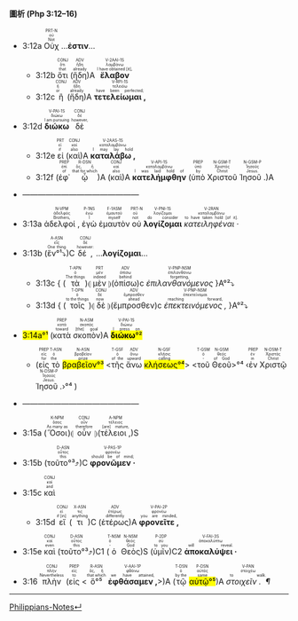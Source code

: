 #### 圖析 (Php 3:12–16)

- <rt>3:12a</rt> <RUBY><ruby><ruby>Οὐχ<rt>Not</rt></ruby><rt>οὐ</rt></ruby><rt>PRT-N</rt></RUBY> ...<strong>ἐστιν</strong>...
	- <rt>3:12b</rt> <RUBY><ruby><ruby>ὅτι<rt>that</rt></ruby><rt>ὅτι</rt></ruby><rt>CONJ</rt></RUBY> (<RUBY><ruby><ruby>ἤδη<rt>already</rt></ruby><rt>ἤδη</rt></ruby><rt>ADV</rt></RUBY>)A <RUBY><ruby><ruby><strong>ἔλαβον</strong><rt>I have obtained [it],</rt></ruby><rt>λαμβάνω</rt></ruby><rt>V-2AAI-1S</rt></RUBY> 
	- <rt>3:12c</rt> <RUBY><ruby><ruby>ἢ<rt>or</rt></ruby><rt>ἤ</rt></ruby><rt>CONJ</rt></RUBY> (<RUBY><ruby><ruby>ἤδη<rt>already</rt></ruby><rt>ἤδη</rt></ruby><rt>ADV</rt></RUBY>)A <RUBY><ruby><ruby><strong>τετελείωμαι , </strong><rt>have been perfected;</rt></ruby><rt>τελειόω</rt></ruby><rt>V-RPI-1S</rt></RUBY> 
- <rt>3:12d</rt> <RUBY><ruby><ruby><strong>διώκω</strong><rt>I am pursuing</rt></ruby><rt>διώκω</rt></ruby><rt>V-PAI-1S</rt></RUBY> <RUBY><ruby><ruby>δὲ<rt>however,</rt></ruby><rt>δέ</rt></ruby><rt>CONJ</rt></RUBY> 
	- <rt>3:12e</rt> <RUBY><ruby><ruby>εἰ<rt>if</rt></ruby><rt>εἰ</rt></ruby><rt>PRT</rt></RUBY> (<RUBY><ruby><ruby>καὶ<rt>also</rt></ruby><rt>καί</rt></ruby><rt>CONJ</rt></RUBY>)A <RUBY><ruby><ruby><strong>καταλάβω , </strong><rt>I may lay hold</rt></ruby><rt>καταλαμβάνω</rt></ruby><rt>V-2AAS-1S</rt></RUBY> 
	- <rt>3:12f</rt> (<RUBY><ruby><ruby>ἐφ᾽<rt>of</rt></ruby><rt>ἐπί</rt></ruby><rt>PREP</rt></RUBY> <RUBY><ruby><ruby>ᾧ<rt>that for which</rt></ruby><rt>ὅς, ἥ</rt></ruby><rt>R-DSN</rt></RUBY>)A (<RUBY><ruby><ruby>καὶ<rt>also</rt></ruby><rt>καί</rt></ruby><rt>CONJ</rt></RUBY>)A <RUBY><ruby><ruby><strong>κατελήμφθην</strong><rt>I was laid hold of</rt></ruby><rt>καταλαμβάνω</rt></ruby><rt>V-API-1S</rt></RUBY> (<RUBY><ruby><ruby>ὑπὸ<rt>by</rt></ruby><rt>ὑπό</rt></ruby><rt>PREP</rt></RUBY> <RUBY><ruby><ruby>Χριστοῦ<rt>Christ</rt></ruby><rt>Χριστός</rt></ruby><rt>N-GSM-T</rt></RUBY> <RUBY><ruby><ruby>Ἰησοῦ . <rt>Jesus.</rt></ruby><rt>Ἰησοῦς</rt></ruby><rt>N-GSM-P</rt></RUBY>)A
- ———————————————
- <rt>3:13a</rt> <RUBY><ruby><ruby>ἀδελφοί , <rt>Brothers,</rt></ruby><rt>ἀδελφός</rt></ruby><rt>N-VPM</rt></RUBY> <RUBY><ruby><ruby>ἐγὼ<rt>I</rt></ruby><rt>ἐγώ</rt></ruby><rt>P-1NS</rt></RUBY> <RUBY><ruby><ruby>ἐμαυτὸν<rt>myself</rt></ruby><rt>ἐμαυτοῦ</rt></ruby><rt>F-1ASM</rt></RUBY> <RUBY><ruby><ruby>οὐ<rt>not</rt></ruby><rt>οὐ</rt></ruby><rt>PRT-N</rt></RUBY> <RUBY><ruby><ruby><strong>λογίζομαι</strong><rt>do consider</rt></ruby><rt>λογίζομαι</rt></ruby><rt>V-PNI-1S</rt></RUBY> <RUBY><ruby><ruby><em>κατειληφέναι · </em><rt>to have taken hold [of it].</rt></ruby><rt>καταλαμβάνω</rt></ruby><rt>V-2RAN</rt></RUBY> 
- <rt>3:13b</rt> (<RUBY><ruby><ruby>ἓν°¹⤵<rt>One thing</rt></ruby><rt>εἷς</rt></ruby><rt>A-ASN</rt></RUBY>)C <RUBY><ruby><ruby>δέ , <rt>however:</rt></ruby><rt>δέ</rt></ruby><rt>CONJ</rt></RUBY> ...<strong>λογίζομαι</strong>...
	- <rt>3:13c</rt> { (<RUBY><ruby><ruby>τὰ<rt>The things</rt></ruby><rt>ὁ</rt></ruby><rt>T-APN</rt></RUBY>)⦇ <RUBY><ruby><ruby>μὲν<rt>indeed</rt></ruby><rt>μέν</rt></ruby><rt>PRT</rt></RUBY> ⦈(<RUBY><ruby><ruby>ὀπίσω<rt>behind</rt></ruby><rt>ὀπίσω</rt></ruby><rt>ADV</rt></RUBY>)c <RUBY><ruby><ruby><em>ἐπιλανθανόμενος</em><rt>forgetting,</rt></ruby><rt>ἐπιλανθάνω</rt></ruby><rt>V-PNP-NSM</rt></RUBY> }A°²⤵
	- <rt>3:13d</rt> { (<RUBY><ruby><ruby>τοῖς<rt>to the things</rt></ruby><rt>ὁ</rt></ruby><rt>T-DPN</rt></RUBY>)⦇ <RUBY><ruby><ruby>δὲ<rt>now</rt></ruby><rt>δέ</rt></ruby><rt>CONJ</rt></RUBY> ⦈(<RUBY><ruby><ruby>ἔμπροσθεν<rt>ahead</rt></ruby><rt>ἔμπροσθεν</rt></ruby><rt>ADV</rt></RUBY>)c <RUBY><ruby><ruby><em>ἐπεκτεινόμενος , </em><rt>reaching forward,</rt></ruby><rt>ἐπεκτείνομαι</rt></ruby><rt>V-PNP-NSM</rt></RUBY> }A°²⤵

- <mark><rt>3:14a</rt>°¹</mark> (<RUBY><ruby><ruby>κατὰ<rt>toward</rt></ruby><rt>κατά</rt></ruby><rt>PREP</rt></RUBY> <RUBY><ruby><ruby>σκοπὸν<rt>[the] goal</rt></ruby><rt>σκοπός</rt></ruby><rt>N-ASM</rt></RUBY>)A <RUBY><ruby><ruby><mark><strong>διώκω</strong>°²</mark><rt>I press on</rt></ruby><rt>διώκω</rt></ruby><rt>V-PAI-1S</rt></RUBY> 
	- (<RUBY><ruby><ruby>εἰς<rt>for</rt></ruby><rt>εἰς</rt></ruby><rt>PREP</rt></RUBY> <RUBY><ruby><ruby>τὸ<rt>the</rt></ruby><rt>ὁ</rt></ruby><rt>T-ASN</rt></RUBY> <RUBY><ruby><ruby><mark>βραβεῖον°³</mark><rt>prize</rt></ruby><rt>βραβεῖον</rt></ruby><rt>N-ASN</rt></RUBY> <<RUBY><ruby><ruby>τῆς<rt>of the</rt></ruby><rt>ὁ</rt></ruby><rt>T-GSF</rt></RUBY> <RUBY><ruby><ruby>ἄνω<rt>upward</rt></ruby><rt>ἄνω</rt></ruby><rt>ADV</rt></RUBY> <RUBY><ruby><ruby><mark>κλήσεως°⁴</mark><rt>calling</rt></ruby><rt>κλῆσις</rt></ruby><rt>N-GSF</rt></RUBY>> <<RUBY><ruby><ruby>τοῦ<rt>-</rt></ruby><rt>ὁ</rt></ruby><rt>T-GSM</rt></RUBY> <RUBY><ruby><ruby>Θεοῦ<rt>of God</rt></ruby><rt>θεός</rt></ruby><rt>N-GSM</rt></RUBY>>°⁴ ‹<RUBY><ruby><ruby>ἐν<rt>in</rt></ruby><rt>ἐν</rt></ruby><rt>PREP</rt></RUBY> <RUBY><ruby><ruby>Χριστῷ<rt>Christ</rt></ruby><rt>Χριστός</rt></ruby><rt>N-DSM-T</rt></RUBY> <RUBY><ruby><ruby>Ἰησοῦ . <rt>Jesus.</rt></ruby><rt>Ἰησοῦς</rt></ruby><rt>N-DSM-P</rt></RUBY>›°⁴ )
- ———————————————
- <rt>3:15a</rt> (<RUBY><ruby><ruby>Ὅσοι<rt>As many as</rt></ruby><rt>ὅσος</rt></ruby><rt>K-NPM</rt></RUBY>)⦇ <RUBY><ruby><ruby>οὖν<rt>therefore</rt></ruby><rt>οὖν</rt></ruby><rt>CONJ</rt></RUBY> ⦈(<RUBY><ruby><ruby>τέλειοι , <rt>[are] mature,</rt></ruby><rt>τέλειος</rt></ruby><rt>A-NPM</rt></RUBY>)S 
- <rt>3:15b</rt> (<RUBY><ruby><ruby>τοῦτο°³⤴<rt>this</rt></ruby><rt>οὗτος</rt></ruby><rt>D-ASN</rt></RUBY>)C <RUBY><ruby><ruby><strong>φρονῶμεν · </strong><rt>should be of mind;</rt></ruby><rt>φρονέω</rt></ruby><rt>V-PAS-1P</rt></RUBY>
- <rt>3:15c</rt> <RUBY><ruby><ruby>καὶ<rt>and</rt></ruby><rt>καί</rt></ruby><rt>CONJ</rt></RUBY> 
	- <rt>3:15d</rt> <RUBY><ruby><ruby>εἴ<rt>if [in]</rt></ruby><rt>εἰ</rt></ruby><rt>CONJ</rt></RUBY> (<RUBY><ruby><ruby>τι<rt>anything</rt></ruby><rt>τις</rt></ruby><rt>X-ASN</rt></RUBY>)C (<RUBY><ruby><ruby>ἑτέρως<rt>differently</rt></ruby><rt>ἑτέρως</rt></ruby><rt>ADV</rt></RUBY>)A <RUBY><ruby><ruby><strong>φρονεῖτε , </strong><rt>you are minded,</rt></ruby><rt>φρονέω</rt></ruby><rt>V-PAI-2P</rt></RUBY>
- <rt>3:15e</rt> <RUBY><ruby><ruby>καὶ<rt>even</rt></ruby><rt>καί</rt></ruby><rt>CONJ</rt></RUBY> (<RUBY><ruby><ruby>τοῦτο°³⤴<rt>this</rt></ruby><rt>οὗτος</rt></ruby><rt>D-ASN</rt></RUBY>)C1 (<RUBY><ruby><ruby>ὁ<rt>-</rt></ruby><rt>ὁ</rt></ruby><rt>T-NSM</rt></RUBY> <RUBY><ruby><ruby>Θεὸς<rt>God</rt></ruby><rt>θεός</rt></ruby><rt>N-NSM</rt></RUBY>)S (<RUBY><ruby><ruby>ὑμῖν<rt>to you</rt></ruby><rt>σύ</rt></ruby><rt>P-2DP</rt></RUBY>)C2 <RUBY><ruby><ruby><strong>ἀποκαλύψει · </strong><rt>will reveal.</rt></ruby><rt>ἀποκαλύπτω</rt></ruby><rt>V-FAI-3S</rt></RUBY>
- <rt>3:16</rt> <RUBY><ruby><ruby>πλὴν<rt>Nevertheless</rt></ruby><rt>πλήν</rt></ruby><rt>CONJ</rt></RUBY> (<RUBY><ruby><ruby>εἰς<rt>to</rt></ruby><rt>εἰς</rt></ruby><rt>PREP</rt></RUBY> <<RUBY><ruby><ruby>ὃ°⁵<rt>that which</rt></ruby><rt>ὅς, ἥ</rt></ruby><rt>R-ASN</rt></RUBY> <RUBY><ruby><ruby><strong>ἐφθάσαμεν , </strong><rt>we have attained,</rt></ruby><rt>φθάνω</rt></ruby><rt>V-AAI-1P</rt></RUBY>>)A (<RUBY><ruby><ruby>τῷ<rt>by the</rt></ruby><rt>ὁ</rt></ruby><rt>T-DSN</rt></RUBY> <RUBY><ruby><ruby><mark>αὐτῷ°⁵</mark><rt>same</rt></ruby><rt>αὐτός</rt></ruby><rt>P-DSN</rt></RUBY>)A <RUBY><ruby><ruby><em>στοιχεῖν .  ¶ </em><rt>to walk.</rt></ruby><rt>στοιχέω</rt></ruby><rt>V-PAN</rt></RUBY>



---
[Philippians-Notes↵](Philippians-Notes.md)